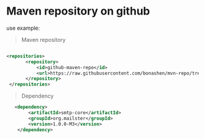 Maven repository on github
===========================

use example:

> Maven repository

```xml

<repositories>
       <repository>
           <id>github-maven-repo</id>
           <url>https://raw.githubusercontent.com/bonashen/mvn-repo/tree/master/</url>
       </repository>
 </repositories>

 ```

> Dependency

```xml
   <dependency>
        <artifactId>smtp-core</artifactId>
        <groupId>org.mailster</groupId>
        <version>1.0.0-M3</version>
    </dependency>
```
